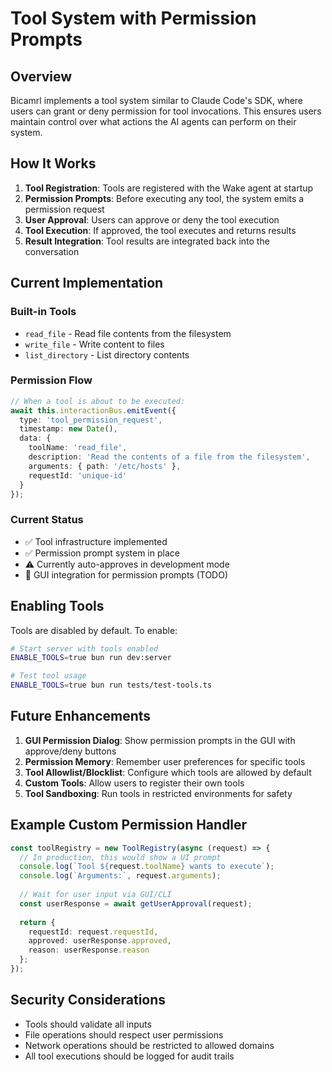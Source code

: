 # Tool System with Permission Prompts

## Overview

Bicamrl implements a tool system similar to Claude Code's SDK, where users can grant or deny permission for tool invocations. This ensures users maintain control over what actions the AI agents can perform on their system.

## How It Works

1. **Tool Registration**: Tools are registered with the Wake agent at startup
2. **Permission Prompts**: Before executing any tool, the system emits a permission request
3. **User Approval**: Users can approve or deny the tool execution
4. **Tool Execution**: If approved, the tool executes and returns results
5. **Result Integration**: Tool results are integrated back into the conversation

## Current Implementation

### Built-in Tools

- `read_file` - Read file contents from the filesystem
- `write_file` - Write content to files
- `list_directory` - List directory contents

### Permission Flow

```typescript
// When a tool is about to be executed:
await this.interactionBus.emitEvent({
  type: 'tool_permission_request',
  timestamp: new Date(),
  data: {
    toolName: 'read_file',
    description: 'Read the contents of a file from the filesystem',
    arguments: { path: '/etc/hosts' },
    requestId: 'unique-id'
  }
});
```

### Current Status

- ✅ Tool infrastructure implemented
- ✅ Permission prompt system in place
- ⚠️  Currently auto-approves in development mode
- 🔄 GUI integration for permission prompts (TODO)

## Enabling Tools

Tools are disabled by default. To enable:

```bash
# Start server with tools enabled
ENABLE_TOOLS=true bun run dev:server

# Test tool usage
ENABLE_TOOLS=true bun run tests/test-tools.ts
```

## Future Enhancements

1. **GUI Permission Dialog**: Show permission prompts in the GUI with approve/deny buttons
2. **Permission Memory**: Remember user preferences for specific tools
3. **Tool Allowlist/Blocklist**: Configure which tools are allowed by default
4. **Custom Tools**: Allow users to register their own tools
5. **Tool Sandboxing**: Run tools in restricted environments for safety

## Example Custom Permission Handler

```typescript
const toolRegistry = new ToolRegistry(async (request) => {
  // In production, this would show a UI prompt
  console.log(`Tool ${request.toolName} wants to execute`);
  console.log(`Arguments:`, request.arguments);
  
  // Wait for user input via GUI/CLI
  const userResponse = await getUserApproval(request);
  
  return {
    requestId: request.requestId,
    approved: userResponse.approved,
    reason: userResponse.reason
  };
});
```

## Security Considerations

- Tools should validate all inputs
- File operations should respect user permissions
- Network operations should be restricted to allowed domains
- All tool executions should be logged for audit trails